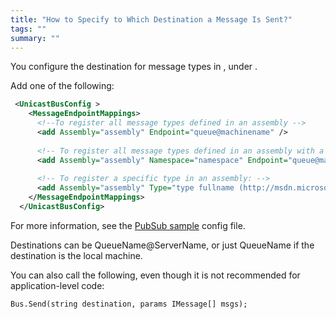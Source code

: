 ```yaml
---
title: "How to Specify to Which Destination a Message Is Sent?"
tags: ""
summary: ""
---
```


You configure the destination for message types in <unicastbusconfig>, under <messageendpointmappings>.

Add one of the following:


```XML
 <UnicastBusConfig >
    <MessageEndpointMappings>
      <!--To register all message types defined in an assembly -->
      <add Assembly="assembly" Endpoint="queue@machinename" />
      
      <!-- To register all message types defined in an assembly with a specific namespace (it does not include sub namespaces): -->
      <add Assembly="assembly" Namespace="namespace" Endpoint="queue@machinename" />
      
      <!-- To register a specific type in an assembly: -->
      <add Assembly="assembly" Type="type fullname (http://msdn.microsoft.com/en-us/library/system.type.fullname.aspx)" Endpoint="queue@machinename" />
    </MessageEndpointMappings>
  </UnicastBusConfig>
```

 For more information, see the [PubSub sample](https://github.com/NServiceBus/NServiceBus/tree/master/Samples/PubSub) config file.

Destinations can be QueueName@ServerName, or just QueueName if the destination is the local machine.

You can also call the following, even though it is not recommended for application-level code:

    Bus.Send(string destination, params IMessage[] msgs);

